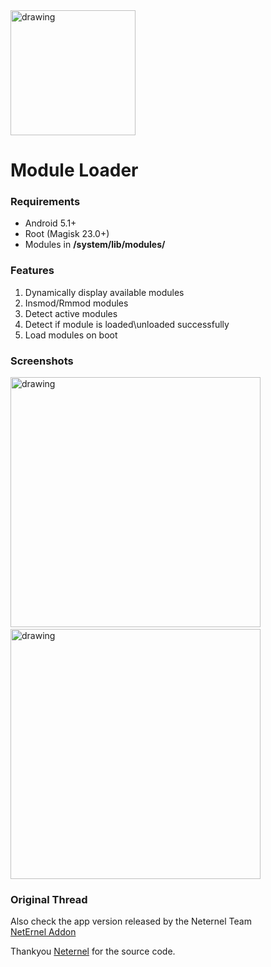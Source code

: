 
<img src="https://github.com/IamCOD3X/ModuleManager/blob/master/imgs/icon.png?raw=true" alt="drawing" width="200"/>

# Module Loader

### Requirements

- Android 5.1+
- Root (Magisk 23.0+)
- Modules in **/system/lib/modules/**

### Features
1. Dynamically display available modules
2. Insmod/Rmmod modules
3. Detect active modules
4. Detect if module is loaded\unloaded successfully
5. Load modules on boot


### Screenshots
<img src="https://github.com/IamCOD3X/ModuleManager/blob/master/imgs/Screenshot.jpg?raw=true" alt="drawing" width="400"/> &ensp;     <img src="https://github.com/IamCOD3X/ModuleManager/blob/master/imgs/Screenshot1.jpg?raw=true" alt="drawing" width="400"/>


### Original Thread 
Also check the app version released by the Neternel Team <br>
[NetErnel Addon](https://github.com/Neternels/AddonApp.git)

Thankyou [Neternel](https://github.com/Neternels) for the source code.
